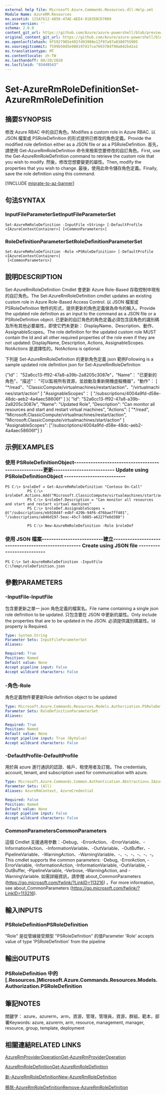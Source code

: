 ```yaml
---
external help file: Microsoft.Azure.Commands.Resources.dll-Help.xml
Module Name: AzureRM.Resources
ms.assetid: 115A7612-4856-47AE-AEE4-918350CD7009
online version: ''
schema: 2.0.0
content_git_url: https://github.com/Azure/azure-powershell/blob/preview/src/ResourceManager/Resources/Commands.Resources/help/Set-AzureRmRoleDefinition.md
original_content_git_url: https://github.com/Azure/azure-powershell/blob/preview/src/ResourceManager/Resources/Commands.Resources/help/Set-AzureRmRoleDefinition.md
ms.openlocfilehash: 9f5927905e492fd93998e12f97a97a0380755905
ms.sourcegitcommit: f599b50d5e980197d1fca769378df90a842b42a1
ms.translationtype: MT
ms.contentlocale: zh-TW
ms.lasthandoff: 08/20/2020
ms.locfileid: "93449543"
---
```

# <span data-ttu-id="f31b2-101">Set-AzureRmRoleDefinition</span><span class="sxs-lookup"><span data-stu-id="f31b2-101">Set-AzureRmRoleDefinition</span></span>

## <span data-ttu-id="f31b2-102">摘要</span><span class="sxs-lookup"><span data-stu-id="f31b2-102">SYNOPSIS</span></span>
<span data-ttu-id="f31b2-103">修改 Azure RBAC 中的自訂角色。</span><span class="sxs-lookup"><span data-stu-id="f31b2-103">Modifies a custom role in Azure RBAC.</span></span>
<span data-ttu-id="f31b2-104">以 JSON 檔案或 PSRoleDefinition 的形式提供已修改的角色定義。</span><span class="sxs-lookup"><span data-stu-id="f31b2-104">Provide the modified role definition either as a JSON file or as a PSRoleDefinition.</span></span>
<span data-ttu-id="f31b2-105">首先，請使用 Get-AzureRmRoleDefinition 命令來檢索您要修改的自訂角色。</span><span class="sxs-lookup"><span data-stu-id="f31b2-105">First, use the Get-AzureRmRoleDefinition command to retrieve the custom role that you wish to modify.</span></span>
<span data-ttu-id="f31b2-106">然後，修改您想要變更的屬性。</span><span class="sxs-lookup"><span data-stu-id="f31b2-106">Then, modify the properties that you wish to change.</span></span>
<span data-ttu-id="f31b2-107">最後，使用此命令儲存角色定義。</span><span class="sxs-lookup"><span data-stu-id="f31b2-107">Finally, save the role definition using this command.</span></span>

[!INCLUDE [migrate-to-az-banner](../../includes/migrate-to-az-banner.md)]

## <span data-ttu-id="f31b2-108">句法</span><span class="sxs-lookup"><span data-stu-id="f31b2-108">SYNTAX</span></span>

### <span data-ttu-id="f31b2-109">InputFileParameterSet</span><span class="sxs-lookup"><span data-stu-id="f31b2-109">InputFileParameterSet</span></span>
```
Set-AzureRmRoleDefinition -InputFile <String> [-DefaultProfile <IAzureContextContainer>] [<CommonParameters>]
```

### <span data-ttu-id="f31b2-110">RoleDefinitionParameterSet</span><span class="sxs-lookup"><span data-stu-id="f31b2-110">RoleDefinitionParameterSet</span></span>
```
Set-AzureRmRoleDefinition -Role <PSRoleDefinition> [-DefaultProfile <IAzureContextContainer>]
 [<CommonParameters>]
```

## <span data-ttu-id="f31b2-111">說明</span><span class="sxs-lookup"><span data-stu-id="f31b2-111">DESCRIPTION</span></span>
<span data-ttu-id="f31b2-112">Set-AzureRmRoleDefinition Cmdlet 會更新 Azure Role-Based 存取控制中現有的自訂角色。</span><span class="sxs-lookup"><span data-stu-id="f31b2-112">The Set-AzureRmRoleDefinition cmdlet updates an existing custom role in Azure Role-Based Access Control.</span></span>
<span data-ttu-id="f31b2-113">以 JSON 檔案或 PSRoleDefinition 物件的形式，提供更新的角色定義做為命令的輸入。</span><span class="sxs-lookup"><span data-stu-id="f31b2-113">Provide the updated role definition as an input to the command as a JSON file or a PSRoleDefinition object.</span></span>
<span data-ttu-id="f31b2-114">已更新的自訂角色的角色定義必須包含該角色的識別碼及所有其他必要屬性，即使它們未更新： DisplayName、Description、動作、AssignableScopes。</span><span class="sxs-lookup"><span data-stu-id="f31b2-114">The role definition for the updated custom role MUST contain the Id and all other required properties of the role even if they are not updated: DisplayName, Description, Actions, AssignableScopes.</span></span>
<span data-ttu-id="f31b2-115">NotActions 是選擇性的。</span><span class="sxs-lookup"><span data-stu-id="f31b2-115">NotActions is optional.</span></span>

<span data-ttu-id="f31b2-116">下列是 Set-AzureRmRoleDefinition 的更新角色定義 json 範例</span><span class="sxs-lookup"><span data-stu-id="f31b2-116">Following is a sample updated role definition json for Set-AzureRmRoleDefinition</span></span>

<span data-ttu-id="f31b2-117">{"Id"： "52a6cc13-ff92-47a8-a39b-2a8205c3087e"，"Name"： "已更新的角色"，"描述"： "可以監視所有資源，並啟動及重新開機虛擬機器"，"動作"： \[ "\*/read"、"ClassicCompute/virtualmachines/restart/action"、"/virtualmachines/start/action" \] "AssignableScopes"： \[ "/subscriptions/4004a9fd-d58e-48dc-aeb2-4a4aec58606f" \] }</span><span class="sxs-lookup"><span data-stu-id="f31b2-117">{ "Id": "52a6cc13-ff92-47a8-a39b-2a8205c3087e", "Name": "Updated Role", "Description": "Can monitor all resources and start and restart virtual machines", "Actions": \[ "\*/read", "Microsoft.ClassicCompute/virtualmachines/restart/action", "Microsoft.ClassicCompute/virtualmachines/start/action" \] "AssignableScopes": \["/subscriptions/4004a9fd-d58e-48dc-aeb2-4a4aec58606f"\] }</span></span>

## <span data-ttu-id="f31b2-118">示例</span><span class="sxs-lookup"><span data-stu-id="f31b2-118">EXAMPLES</span></span>

### <span data-ttu-id="f31b2-119">使用 PSRoleDefinitionObject----------------------------------------------------更新</span><span class="sxs-lookup"><span data-stu-id="f31b2-119">--------------------------  Update using PSRoleDefinitionObject  --------------------------</span></span>
```
PS C:\> $roleDef = Get-AzureRmRoleDefinition "Contoso On-Call"
          PS C:\> $roleDef.Actions.Add("Microsoft.ClassicCompute/virtualmachines/start/action")
          PS C:\> $roleDef.Description = "Can monitor all resources and start and restart virtual machines"
          PS C:\> $roleDef.AssignableScopes = @("/subscriptions/eb910d4f-edbf-429b-94F6-d76bae7ff401", "/subscriptions/a846d197-5eac-45c7-b885-a6227fe6d388")

          PS C:\> New-AzureRmRoleDefinition -Role $roleDef
```

### <span data-ttu-id="f31b2-120">使用 JSON 檔案--------------------------建立--------------------------</span><span class="sxs-lookup"><span data-stu-id="f31b2-120">--------------------------  Create using JSON file  --------------------------</span></span>
```
PS C:\> Set-AzureRmRoleDefinition -InputFile C:\Temp\roleDefinition.json
```

## <span data-ttu-id="f31b2-121">參數</span><span class="sxs-lookup"><span data-stu-id="f31b2-121">PARAMETERS</span></span>

### <span data-ttu-id="f31b2-122">-InputFile</span><span class="sxs-lookup"><span data-stu-id="f31b2-122">-InputFile</span></span>
<span data-ttu-id="f31b2-123">包含要更新之單一 json 角色定義的檔案名。</span><span class="sxs-lookup"><span data-stu-id="f31b2-123">File name containing a single json role definition to be updated.</span></span>
<span data-ttu-id="f31b2-124">只包含要在 JSON 中更新的屬性。</span><span class="sxs-lookup"><span data-stu-id="f31b2-124">Only include the properties that are to be updated in the JSON.</span></span>
<span data-ttu-id="f31b2-125">必須提供識別碼屬性。</span><span class="sxs-lookup"><span data-stu-id="f31b2-125">Id property is Required.</span></span>

```yaml
Type: System.String
Parameter Sets: InputFileParameterSet
Aliases: 

Required: True
Position: Named
Default value: None
Accept pipeline input: False
Accept wildcard characters: False
```

### <span data-ttu-id="f31b2-126">-角色</span><span class="sxs-lookup"><span data-stu-id="f31b2-126">-Role</span></span>
<span data-ttu-id="f31b2-127">角色定義物件要更新</span><span class="sxs-lookup"><span data-stu-id="f31b2-127">Role definition object to be updated</span></span>

```yaml
Type: Microsoft.Azure.Commands.Resources.Models.Authorization.PSRoleDefinition
Parameter Sets: RoleDefinitionParameterSet
Aliases: 

Required: True
Position: Named
Default value: None
Accept pipeline input: True (ByValue)
Accept wildcard characters: False
```

### <span data-ttu-id="f31b2-128">-DefaultProfile</span><span class="sxs-lookup"><span data-stu-id="f31b2-128">-DefaultProfile</span></span>
<span data-ttu-id="f31b2-129">用於與 azure 進行通訊的認證、帳戶、租使用者及訂閱。</span><span class="sxs-lookup"><span data-stu-id="f31b2-129">The credentials, account, tenant, and subscription used for communication with azure.</span></span>

```yaml
Type: Microsoft.Azure.Commands.Common.Authentication.Abstractions.IAzureContextContainer
Parameter Sets: (All)
Aliases: AzureRmContext, AzureCredential

Required: False
Position: Named
Default value: None
Accept pipeline input: False
Accept wildcard characters: False
```

### <span data-ttu-id="f31b2-130">CommonParameters</span><span class="sxs-lookup"><span data-stu-id="f31b2-130">CommonParameters</span></span>
<span data-ttu-id="f31b2-131">這個 Cmdlet 支援通用參數：-Debug、-ErrorAction、-ErrorVariable、-InformationAction、-InformationVariable、-OutVariable、-OutBuffer、-PipelineVariable、-WarningAction、-WarningVariable、-、-、-、-、-、-。</span><span class="sxs-lookup"><span data-stu-id="f31b2-131">This cmdlet supports the common parameters: -Debug, -ErrorAction, -ErrorVariable, -InformationAction, -InformationVariable, -OutVariable, -OutBuffer, -PipelineVariable, -Verbose, -WarningAction, and -WarningVariable.</span></span> <span data-ttu-id="f31b2-132">如需詳細資訊，請參閱 about_CommonParameters (https://go.microsoft.com/fwlink/?LinkID=113216) 。</span><span class="sxs-lookup"><span data-stu-id="f31b2-132">For more information, see about_CommonParameters (https://go.microsoft.com/fwlink/?LinkID=113216).</span></span>

## <span data-ttu-id="f31b2-133">輸入</span><span class="sxs-lookup"><span data-stu-id="f31b2-133">INPUTS</span></span>

### <span data-ttu-id="f31b2-134">PSRoleDefinition</span><span class="sxs-lookup"><span data-stu-id="f31b2-134">PSRoleDefinition</span></span>
<span data-ttu-id="f31b2-135">"Role" 是從管線接受類型 "PSRoleDefinition" 的值</span><span class="sxs-lookup"><span data-stu-id="f31b2-135">Parameter 'Role' accepts value of type 'PSRoleDefinition' from the pipeline</span></span>

## <span data-ttu-id="f31b2-136">輸出</span><span class="sxs-lookup"><span data-stu-id="f31b2-136">OUTPUTS</span></span>

### <span data-ttu-id="f31b2-137">PSRoleDefinition 中的 [.Resources.]</span><span class="sxs-lookup"><span data-stu-id="f31b2-137">Microsoft.Azure.Commands.Resources.Models.Authorization.PSRoleDefinition</span></span>

## <span data-ttu-id="f31b2-138">筆記</span><span class="sxs-lookup"><span data-stu-id="f31b2-138">NOTES</span></span>
<span data-ttu-id="f31b2-139">關鍵字： azure，azurerm，arm，資源，管理，管理員，資源，群組，範本，部署</span><span class="sxs-lookup"><span data-stu-id="f31b2-139">Keywords: azure, azurerm, arm, resource, management, manager, resource, group, template, deployment</span></span>

## <span data-ttu-id="f31b2-140">相關連結</span><span class="sxs-lookup"><span data-stu-id="f31b2-140">RELATED LINKS</span></span>

[<span data-ttu-id="f31b2-141">AzureRmProviderOperation</span><span class="sxs-lookup"><span data-stu-id="f31b2-141">Get-AzureRmProviderOperation</span></span>](./Get-AzureRmProviderOperation.md)

[<span data-ttu-id="f31b2-142">AzureRmRoleDefinition</span><span class="sxs-lookup"><span data-stu-id="f31b2-142">Get-AzureRmRoleDefinition</span></span>](./Get-AzureRmRoleDefinition.md)

[<span data-ttu-id="f31b2-143">新-AzureRmRoleDefinition</span><span class="sxs-lookup"><span data-stu-id="f31b2-143">New-AzureRmRoleDefinition</span></span>](./New-AzureRmRoleDefinition.md)

[<span data-ttu-id="f31b2-144">移除-AzureRmRoleDefinition</span><span class="sxs-lookup"><span data-stu-id="f31b2-144">Remove-AzureRmRoleDefinition</span></span>](./Remove-AzureRmRoleDefinition.md)

